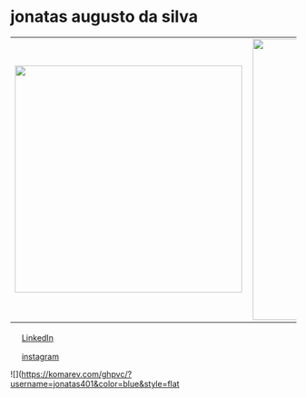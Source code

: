 # 
# jonatas augusto da silva

<center>
<table>
    <tr>
        <td><img width="400px" align="left" src="https://github-readme-stats.vercel.app/api/top-langs/?username=jonatas401&hide=html&layout=compact&theme=buefy" /></td>
        <td><img width="495px" align="left" src="https://github-readme-stats.vercel.app/api?username=jonatas401&theme=buefy"/></td>
    </tr>   
</table>
</center>  

<a href="https://www.linkedin.com/in/jonatas-augusto-aa933b199"><img src="https://github.com/jonatas401/image/linkedin.png" width="16"></img></a> [LinkedIn](https://www.linkedin.com/in/jonatas-augusto-aa933b199)  

<a href="https://www.instagram.com/jonatas_a.s"><img src="https://github.com/jonatas401/jonatasaugusto/blob/main/image/instagram.png" width="16"></img></a> [instagram](https://www.instagram.com/jonatas_a.s) 

![](https://komarev.com/ghpvc/?username=jonatas401&color=blue&style=flat